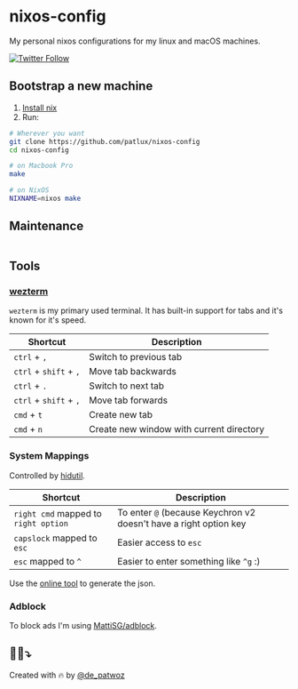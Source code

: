 # nixos-config

My personal nixos configurations for my linux and macOS machines.

[![Twitter Follow](https://img.shields.io/twitter/follow/de_patwoz?style=social)](https://twitter.com/de_patwoz)

## Bootstrap a new machine

1. [Install nix](https://github.com/DeterminateSystems/nix-installer?tab=readme-ov-file#determinate-nix-installer)
2. Run:

```sh
# Wherever you want
git clone https://github.com/patlux/nixos-config
cd nixos-config

# on Macbook Pro
make

# on NixOS
NIXNAME=nixos make
```

## Maintenance

```

```

## Tools

### [wezterm](https://wezfurlong.org/wezterm)

`wezterm` is my primary used terminal. It has built-in support for tabs and it's known for it's speed.

| Shortcut               | Description                              |
| ---------------------- | ---------------------------------------- |
| `ctrl` + `,`           | Switch to previous tab                   |
| `ctrl` + `shift` + `,` | Move tab backwards                       |
| `ctrl` + `.`           | Switch to next tab                       |
| `ctrl` + `shift` + `,` | Move tab forwards                        |
| `cmd` + `t`            | Create new tab                           |
| `cmd` + `n`            | Create new window with current directory |

### System Mappings

Controlled by [hidutil](https://developer.apple.com/library/archive/technotes/tn2450/_index.html).

| Shortcut                             | Description                                                       |
| ------------------------------------ | ----------------------------------------------------------------- |
| `right cmd` mapped to `right option` | To enter `@` (because Keychron v2 doesn't have a right option key |
| `capslock` mapped to `esc`           | Easier access to `esc`                                            |
| `esc` mapped to `^`                  | Easier to enter something like `^g` :)                            |

Use the [online tool](https://hidutil-generator.netlify.app) to generate the json.

### Adblock

To block ads I'm using [MattiSG/adblock](https://github.com/MattiSG/adblock).

## 🦸‍♂️⤵️

Created with 🔥 by [@de_patwoz](https://twitter.com/de_patwoz)
